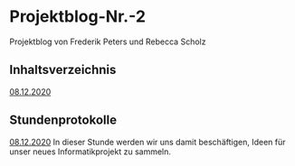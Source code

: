 # Projektblog-Nr.-2

Projektblog von Frederik Peters und Rebecca Scholz

## Inhaltsverzeichnis

[08.12.2020](#einf1)

## Stundenprotokolle

[08.12.2020](#1)
In dieser Stunde werden wir uns damit beschäftigen, Ideen für unser neues Informatikprojekt zu sammeln.
